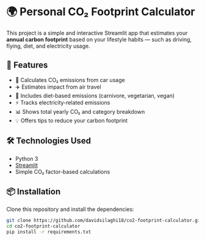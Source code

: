 # 🌍 Personal CO₂ Footprint Calculator

This project is a simple and interactive Streamlit app that estimates your **annual carbon footprint** based on your lifestyle habits — such as driving, flying, diet, and electricity usage.

## 🧠 Features

- 🚗 Calculates CO₂ emissions from car usage
- ✈️ Estimates impact from air travel
- 🥗 Includes diet-based emissions (carnivore, vegetarian, vegan)
- ⚡ Tracks electricity-related emissions
- 📊 Shows total yearly CO₂ and category breakdown
- 💡 Offers tips to reduce your carbon footprint

## 🛠️ Technologies Used

- Python 3
- [Streamlit](https://streamlit.io/)
- Simple CO₂ factor-based calculations

## 📦 Installation

Clone this repository and install the dependencies:

```bash
git clone https://github.com/davidsilaghi18/co2-footprint-calculator.git
cd co2-footprint-calculator
pip install -r requirements.txt

